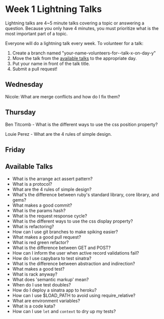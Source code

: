 # Week 1 Lightning Talks
Lightning talks are 4~5 minute talks covering a topic or answering a question.
Because you only have 4 minutes, you must prioritize what is the most important
part of a topic.

Everyone will do a lightning talk every week. To volunteer for a talk:

1. Create a branch named "your-name-volunteers-for--talk-x-on-day-y"
2. Move the talk from the [available talks](#availabl-talks) to the appropriate
   day.
3. Put your name in front of the talk title.
4. Submit a pull request!


## Wednesday
Nicole: What are merge conflicts and how do I fix them?

## Thursday
Ben Titcomb - What is the different ways to use the css position property?


Louie Perez - What are the 4 rules of simple design.

## Friday

## Available Talks
* What is the  arrange act assert pattern?
* What is a protocol?
* What are the 4 rules of simple design?
* What's the difference between ruby's standard library, core library, and gems?
* What makes a good commit?
* What is the params hash?
* What is the request response cycle?
* What is the different ways to use the css display property?
* What is refactoring?
* How can I use git branches to make spiking easier?
* What makes a good pull request?
* What is red green refactor?
* What is the difference between GET and POST?
* How can I inform the user when active record validations fail?
* How do I use capybara to test sinatra?
* What is the difference between abstraction and indirection?
* What makes a good test?
* What is rack anyway?
* What does 'semantic markup' mean?
* When do I use test doubles?
* How do I deploy a sinatra app to heroku?
* How can I use $LOAD\_PATH to avoid using require\_relative?
* What are environment variables?
* What is a code kata?
* How can I use `let` and `context` to dry up my tests?
